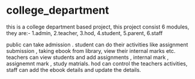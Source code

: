 # college_department

this is a college department based project,
this project consist 6 modules, they are:-
1.admin,
2.teacher,
3.hod,
4.student,
5.parent,
6.staff

public can take admission .
student can do their activities like assignment submission , taking ebook from library, view their internal marks etc.
teachers can view students and add assignments , internal mark , assignemnt mark , study matrials.
hod can control the teachers activities, 
staff can add the ebook details and update the details.

